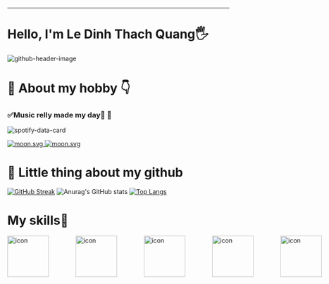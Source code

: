 

---
# Hello, I'm Le Dinh Thach Quang🖐️
![github-header-image](https://user-images.githubusercontent.com/111257273/212890952-69e0ec2b-27b7-463a-a3be-df0f96efe042.png)


# 📖 About my hobby :point_down:
### ✅Music relly made my day:eyes: :musical_note:
![spotify-data-card](https://user-images.githubusercontent.com/111257273/212896583-1001a9e4-80c5-4e3e-b893-324a9298b5d2.svg)

<!-- real time -->
<a href="https://moon-svg.minung.dev">
  
  <img src="https://moon-svg.minung.dev/moon.svg?theme=basic" alt="moon.svg" />
</a>

<!-- specific date -->
<a href="https://moon-svg.minung.dev">
  <img src="https://moon-svg.minung.dev/moon.svg?date=2022-03-24&theme=basic" alt="moon.svg" />
</a>

# :notebook_with_decorative_cover: Little thing about my github 
[![GitHub Streak](https://streak-stats.demolab.com?user=ledinhthachquang&theme=dracula&border_radius=6.2&mode=weekly)](https://git.io/streak-stats)
![Anurag's GitHub stats](https://github-readme-stats.vercel.app/api?username=ledinhthachquang&show_icons=true&theme=radical)
[![Top Langs](https://github-readme-stats.vercel.app/api/top-langs/?username=ledinhthachquang&theme=radical)](https://github.com/anuraghazra/github-readme-stats)

# My skills:rocket:
<div style="display: flex;"><img src="https://techstack-generator.vercel.app/react-icon.svg" alt="icon" width="94" style="width: 94px; height: 94px; margin-right: 61px; margin-bottom: 0px;" /><img src="https://techstack-generator.vercel.app/python-icon.svg" alt="icon" width="94" style="width: 94px; height: 94px; margin-right: 61px; margin-bottom: 0px;" /><img src="https://techstack-generator.vercel.app/js-icon.svg" alt="icon" width="94" style="width: 94px; height: 94px; margin-right: 61px; margin-bottom: 0px;" /><img src="https://techstack-generator.vercel.app/cpp-icon.svg" alt="icon" width="94" style="width: 94px; height: 94px; margin-right: 61px; margin-bottom: 0px;" /><img src="https://techstack-generator.vercel.app/mysql-icon.svg" alt="icon" width="94" style="width: 94px; height: 94px; margin-right: 61px; margin-bottom: 0px;" /><img src="https://techstack-generator.vercel.app/nginx-icon.svg" alt="icon" width="94" style="width: 94px; height: 94px; margin-right: 61px; margin-bottom: 0px;" /><img src="https://techstack-generator.vercel.app/java-icon.svg" alt="icon" width="94" style="width: 94px; height: 94px; margin-right: 0px; margin-bottom: 0px;" /></div>


